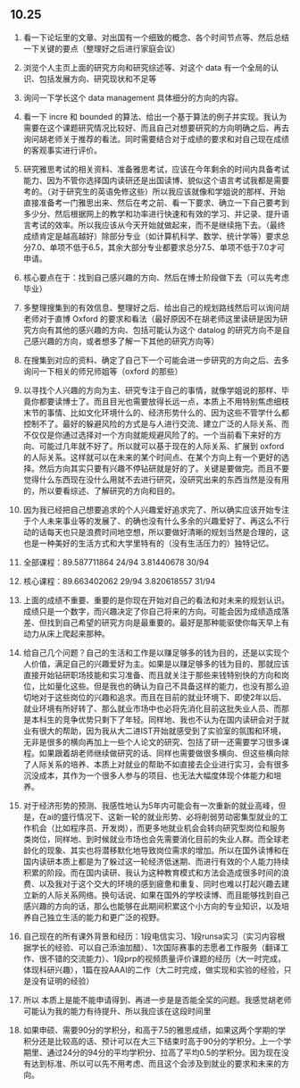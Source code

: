 ## 10.25

1. 看一下论坛里的文章、对出国有一个细致的概念、各个时间节点等、然后总结一下关键的要点（整理好之后进行家庭会议）

2. 浏览个人主页上面的研究方向和研究综述等、对这个 data 有一个全局的认识、包括发展方向、研究现状和不足等

3. 询问一下学长这个 data management 具体细分的方向的内容。

4. 看一下 incre 和 bounded 的算法、给出一个基于算法的例子并实现。我认为需要在这个课题研究情况比较好、而且自己对想要研究的方向明确之后、再去询问胡老师关于推荐的看法。同时需要结合对于成绩的要求和对自己现在成绩的客观事实进行评价。

5. 研究雅思考试的相关资料、准备雅思考试，应该在今年剩余的时间内具备考试能力、因为不管你选择国内读研还是出国读博、貌似这个语言考试我都是需要考的。（对于研究生的英语免修这些）所以我应该就像和学姐说的那样、开始直接准备考一门雅思出来、然后在考之前、看一下要求、确立一下自己要考到多少分、然后根据网上的教学和功率进行快速和有效的学习、并记录、提升语言考试的效率。所以我应该从今天开始就做起来，而不是继续拖下去。（最终成绩肯定是越高越好）除部分专业（如计算机科学、数学、统计学等）要求总分7.0、单项不低于6.5，其余大部分专业都要求总分7.5、单项不低于7.0才可申请。

6. 核心要点在于：找到自己感兴趣的方向、然后在博士阶段做下去（可以先考虑毕业）

7. 多整理搜集到的有效信息、整理好之后、给出自己的规划路线然后可以询问胡老师对于直博 Oxford 的要求和看法（最好原因不在胡老师这里读研是因为研究方向有其他的感兴趣的方向、包括可能认为这个 datalog 的研究方向不是自己感兴趣的方向，或者想多了解一下其他的研究方向等）

8. 在搜集到对应的资料、确定了自己下一个可能会进一步研究的方向之后、去多询问一下相关的师兄师姐等（oxford 的那些）

9. 以寻找个人兴趣的方向为主、研究专注于自己的事情，就像学姐说的那样、毕竟你都要读博士了。而且目光也需要放得长远一点，本质上不用特别焦虑细枝末节的事情、比如文化环境什么的、经济形势什么的、因为这些不管学什么都控制不了。最好的躲避风险的方式是与人进行交流、建立广泛的人际关系、而不仅仅是你通过选择对一个方向就能规避风险了的。一个当前看下来好的方向、可能过几年就不好了。所以就可以基于现在的人际关系、扩展到 oxford 的人际关系。这样就可以在未来的某个时间点、在某个方向上有一个更好的选择。然后方向其实只要有兴趣不停钻研就是好的了。关键是要做完。而且不要觉得什么东西现在没什么用就不去进行研究，没研究出来的东西当然是没有用的，所以要看综述、了解研究的方向和目的。

10. 因为我已经把自己想要追求的个人兴趣爱好追求完了、所以确实应该开始专注于个人未来事业等的发展了、的确也没有什么多余的兴趣爱好了、再这么不行动的话每天也只是浪费时间地空想，所以要做好清晰的规划当然是合理的，这也是一种美好的生活方式和大学里特有的（没有生活压力的）独特记忆。

11. 全部课程：89.587711864  24/94	3.81440678	30/94

12. 核心课程：89.663402062	29/94	3.820618557	31/94

13. 上面的成绩不重要、重要的是你现在开始对自己的看法和对未来的规划认识。成绩只是一个数字，而兴趣决定了你自己将来的方向。可能会因为成绩造成落差、但找到自己希望的研究方向是最重要的。最好是那种能驱使你每天早上有动力从床上爬起来那种。

13. 给自己几个问题？自己的生活和工作是以赚足够多的钱为目的，还是以实现个人价值，满足自己的兴趣爱好为主。如果是以赚足够多的钱为目的、那就应该直接开始钻研职场技能和实习准备、而且就关注于那些来钱特别快的方向和岗位，比如量化这些。但是我也的确认为自己不具备这样的能力，也没有那么迫切地对于这些岗位的兴趣和追求。而且在目前的就业环境下、即使2年以后、就业环境有所好转了、那么就业市场中也必将先消化目前这批失业人员、而那是本科生的竞争优势只剩下了年轻。同样地、我也不认为在国内读研会对于就业有很大的帮助，因为我从大二进IST开始就感受到了实验室的氛围和环境，无非是很多的横向再加上一些个人论文的研究、包括了研一还需要学习很多课程。如果跟着胡老师继续做研究的话、同样也需要做很多横向、但这些横向除了人际关系的培养、本质上对就业的帮助不如直接去企业进行实习，会有很多沉没成本，其作为一个很多人参与的项目、也无法大幅度体现个体能力和培养。

14. 对于经济形势的预测、我感性地认为5年内可能会有一次重新的就业高峰，但是，在ai的盛行情况下、这新一轮的就业形势、必将削弱劳动密集型就业的工作机会（比如程序员、开发岗），而更多地就业机会会转向研究型岗位和服务类岗位，同样地、到时候就业市场也会先需要消化目前的失业人群。而全球老龄化的现象、其实也将潜移默化地导致岗位需求的增加。所以在国外读博和在国内读研本质上都是为了躲过这一轮经济低迷期、而进行有效的个人能力持续积累的阶段。而在国内读研、我认为这种教育模式和方法会造成很多时间的浪费、以及我对于这个交大的环境的感到疲惫和重复、同时也难以打起兴趣去建立新的人际关系网络。换句话说、如果在国外的学校读博、而且能够找到自己感兴趣的方向的话，那么也能够在此期间积累这个小方向的专业知识，以及培养自己独立生活的能力和更广泛的视野。

15. 自己现在的所有课外背景和经历：1段电信实习、1段runsa实习（实习内容根据学长的经验、可以自己添油加醋）、1次国际赛事的志愿者工作服务（翻译工作、很不错的交流能力）、1段prp的视频质量评价课题的经历（大一时完成，体现科研兴趣），1篇在投AAAI的二作（大二时完成，做实现和实验的经验，只是没有证明的经验）

16. 所以 本质上是能不能申请得到、再进一步是是否能全奖的问题。我感觉胡老师可能认为我的能力有待提升、所以我应该在这段时间里

17. 如果申硕、需要90分的学积分，和高于7.5的雅思成绩，如果这两个学期的学积分还是比较高的话、预计可以在大三下结束时高于90分的学积分。上一个学期里、通过24分的94分的平均学积分、拉高了平均0.5的学积分。因为现在没有达到标准、所以可以先不用考虑、而且这个会涉及到就业的要求和未来的方向。